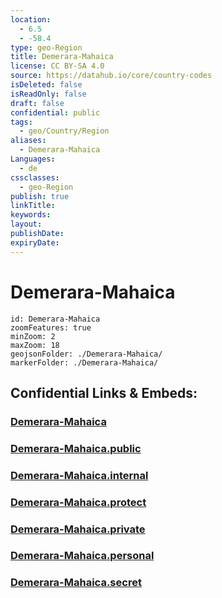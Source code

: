 ```yaml
---
location:
  - 6.5
  - -58.4
type: geo-Region
title: Demerara-Mahaica
license: CC BY-SA 4.0
source: https://datahub.io/core/country-codes
isDeleted: false
isReadOnly: false
draft: false
confidential: public
tags:
  - geo/Country/Region
aliases:
  - Demerara-Mahaica
Languages:
  - de
cssclasses:
  - geo-Region
publish: true
linkTitle:
keywords:
layout:
publishDate:
expiryDate:
---
```


# Demerara-Mahaica

```leaflet
id: Demerara-Mahaica
zoomFeatures: true 
minZoom: 2 
maxZoom: 18
geojsonFolder: ./Demerara-Mahaica/
markerFolder: ./Demerara-Mahaica/
```


## Confidential Links & Embeds: 

### [Demerara-Mahaica](/_Standards/Earth/Continent/America~South/Guyana/Regions~Guyana/Demerara-Mahaica.md) 

### [Demerara-Mahaica.public](/_public/Earth/Continent/America~South/Guyana/Regions~Guyana/Demerara-Mahaica.public.md) 

### [Demerara-Mahaica.internal](/_internal/Earth/Continent/America~South/Guyana/Regions~Guyana/Demerara-Mahaica.internal.md) 

### [Demerara-Mahaica.protect](/_protect/Earth/Continent/America~South/Guyana/Regions~Guyana/Demerara-Mahaica.protect.md) 

### [Demerara-Mahaica.private](/_private/Earth/Continent/America~South/Guyana/Regions~Guyana/Demerara-Mahaica.private.md) 

### [Demerara-Mahaica.personal](/_personal/Earth/Continent/America~South/Guyana/Regions~Guyana/Demerara-Mahaica.personal.md) 

### [Demerara-Mahaica.secret](/_secret/Earth/Continent/America~South/Guyana/Regions~Guyana/Demerara-Mahaica.secret.md)


